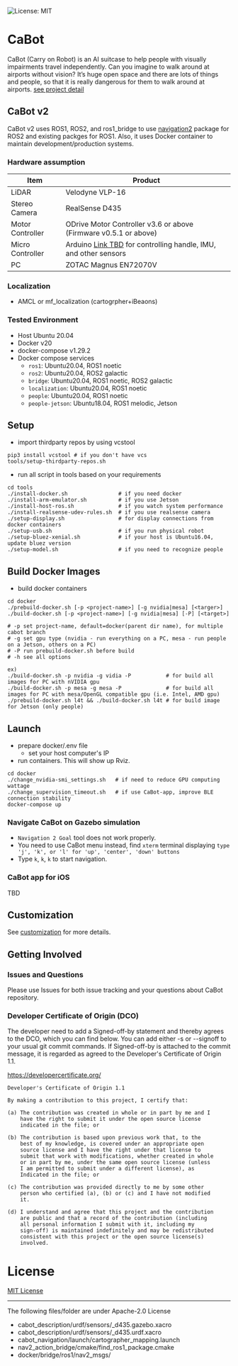 ![License: MIT](https://img.shields.io/badge/License-MIT-blue.svg)

# CaBot

CaBot (Carry on Robot) is an AI suitcase to help people with visually impairments travel independently. Can you imagine to walk around at airports without vision? It’s huge open space and there are lots of things and people, so that it is really dangerous for them to walk around at airports. [see project detail](https://www.cs.cmu.edu/~NavCog/cabot.html)

## CaBot v2

CaBot v2 uses ROS1, ROS2, and ros1_bridge to use [navigation2](https://github.com/ros-planning/navigation2) package for ROS2 and existing packges for ROS1. Also, it uses Docker container to maintain development/production systems.

### Hardware assumption
Item|Product
---|---
LiDAR|Velodyne VLP-16
Stereo Camera|RealSense D435
Motor Controller|ODrive Motor Controller v3.6 or above (Firmware v0.5.1 or above)
Micro Controller|Arduino [Link TBD]() for controlling handle, IMU, and other sensors
PC|ZOTAC Magnus EN72070V

### Localization
- AMCL or mf_localization (cartogrpher+iBeaons)

### Tested Environment

- Host Ubuntu 20.04
- Docker v20
- docker-compose v1.29.2
- Docker compose services
  - `ros1`: Ubuntu20.04, ROS1 noetic
  - `ros2`: Ubuntu20.04, ROS2 galactic
  - `bridge`: Ubuntu20.04, ROS1 noetic, ROS2 galactic
  - `localization`: Ubuntu20.04, ROS1 noetic
  - `people`: Ubuntu20.04, ROS1 noetic
  - `people-jetson`: Ubuntu18.04, ROS1 melodic, Jetson

## Setup

- import thirdparty repos by using vcstool
```
pip3 install vcstool # if you don't have vcs
tools/setup-thirdparty-repos.sh
```
- run all script in tools based on your requirements
```
cd tools
./install-docker.sh                # if you need docker
./install-arm-emulator.sh          # if you use Jetson
./install-host-ros.sh              # if you watch system performance
./install-realsense-udev-rules.sh  # if you use realsense camera
./setup-display.sh                 # for display connections from docker containers
./setup-usb.sh                     # if you run physical robot
./setup-bluez-xenial.sh            # if your host is Ubuntu16.04, update bluez version
./setup-model.sh                   # if you need to recognize people
```

## Build Docker Images
- build docker containers
```
cd docker
./prebuild-docker.sh [-p <project-name>] [-g nvidia|mesa] [<targer>]
./build-docker.sh [-p <project-name>] [-g nvidia|mesa] [-P] [<target>]

# -p set project-name, default=docker(parent dir name), for multiple cabot branch
# -g set gpu type (nvidia - run everything on a PC, mesa - run people on a Jetson, others on a PC)
# -P run prebuild-docker.sh before build
# -h see all options

ex)
./build-docker.sh -p nvidia -g vidia -P           # for build all images for PC with nVIDIA gpu
./build-docker.sh -p mesa -g mesa -P              # for build all images for PC with mesa/OpenGL compatible gpu (i.e. Intel, AMD gpu)
./prebuild-docker.sh l4t && ./build-docker.sh l4t # for build image for Jetson (only people)

```

## Launch
- prepare docker/.env file
  - set your host computer's IP
- run containers. This will show up Rviz. 
```
cd docker
./change_nvidia-smi_settings.sh   # if need to reduce GPU computing wattage
./change_supervision_timeout.sh   # if use CaBot-app, improve BLE connection stability
docker-compose up
```

### Navigate CaBot on Gazebo simulation

- `Navigation 2 Goal` tool does not work properly. 
- You need to use CaBot menu instead, find `xterm` terminal displaying `type 'j', 'k', or 'l' for 'up', 'center', 'down' buttons`
- Type `k`, `k`, `k` to start navigation.

### CaBot app for iOS

TBD

## Customization

See [customization](doc/customization.md) for more details.

## Getting Involved

### Issues and Questions

Please use Issues for both issue tracking and your questions about CaBot repository.

### Developer Certificate of Origin (DCO)

The developer need to add a Signed-off-by statement and thereby agrees to the DCO, which you can find below. You can add either -s or --signoff to your usual git commit commands. If Signed-off-by is attached to the commit message, it is regarded as agreed to the Developer's Certificate of Origin 1.1.


https://developercertificate.org/
```
Developer's Certificate of Origin 1.1

By making a contribution to this project, I certify that:

(a) The contribution was created in whole or in part by me and I
    have the right to submit it under the open source license
    indicated in the file; or

(b) The contribution is based upon previous work that, to the
    best of my knowledge, is covered under an appropriate open
    source license and I have the right under that license to
    submit that work with modifications, whether created in whole
    or in part by me, under the same open source license (unless
    I am permitted to submit under a different license), as
    Indicated in the file; or

(c) The contribution was provided directly to me by some other
    person who certified (a), (b) or (c) and I have not modified
    it.

(d) I understand and agree that this project and the contribution
    are public and that a record of the contribution (including
    all personal information I submit with it, including my
    sign-off) is maintained indefinitely and may be redistributed
    consistent with this project or the open source license(s)
    involved.
```

# License

[MIT License](LICENSE)


---
The following files/folder are under Apache-2.0 License

- cabot_description/urdf/sensors/_d435.gazebo.xacro
- cabot_description/urdf/sensors/_d435.urdf.xacro
- cabot_navigation/launch/cartographer_mapping.launch
- nav2_action_bridge/cmake/find_ros1_package.cmake
- docker/bridge/ros1/nav2_msgs/
